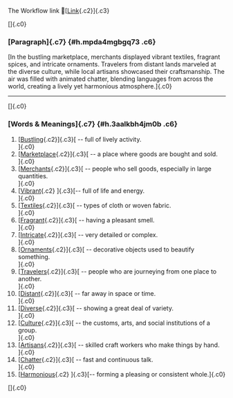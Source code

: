 The Workflow link
👏[[Link](https://www.google.com/url?q=http://www.google.com&sa=D&source=editors&ust=1758415084280052&usg=AOvVaw2BMwdUWd4J-tROWWJfnG2e){.c2}]{.c3}

[]{.c0}

### [Paragraph]{.c7} {#h.mpda4mgbgq73 .c6}

[In the bustling marketplace, merchants displayed vibrant textiles,
fragrant spices, and intricate ornaments. Travelers from distant lands
marveled at the diverse culture, while local artisans showcased their
craftsmanship. The air was filled with animated chatter, blending
languages from across the world, creating a lively yet harmonious
atmosphere.]{.c0}

------------------------------------------------------------------------

[]{.c0}

### [Words & Meanings]{.c7} {#h.3aalkbh4jm0b .c6}

1.  [[Bustling](https://www.google.com/url?q=http://www.google.com&sa=D&source=editors&ust=1758415084280875&usg=AOvVaw0uQTM3hjBhcwu-AGWGP6ou){.c2}]{.c3}[ --
    full of lively activity.\
    ]{.c0}
2.  [[Marketplace](https://www.google.com/url?q=http://www.google.com&sa=D&source=editors&ust=1758415084281066&usg=AOvVaw1EUlR69UnEBgUdahee5_XV){.c2}]{.c3}[ --
    a place where goods are bought and sold.\
    ]{.c0}
3.  [[Merchants](https://www.google.com/url?q=http://www.google.com&sa=D&source=editors&ust=1758415084281284&usg=AOvVaw3KgsbSRYAKirhMf7N4rRl3){.c2}]{.c3}[ --
    people who sell goods, especially in large quantities.\
    ]{.c0}
4.  [[Vibrant](https://www.google.com/url?q=http://www.google.com&sa=D&source=editors&ust=1758415084281458&usg=AOvVaw0GIZauyekv1YFpC2h3s2aw){.c2}
    ]{.c3}[-- full of life and energy.\
    ]{.c0}
5.  [[Textiles](https://www.google.com/url?q=http://www.google.com&sa=D&source=editors&ust=1758415084281572&usg=AOvVaw0b_DrMv5xM3D-z1Ax-zm4x){.c2}]{.c3}[ --
    types of cloth or woven fabric.\
    ]{.c0}
6.  [[Fragrant](https://www.google.com/url?q=http://www.google.com&sa=D&source=editors&ust=1758415084281704&usg=AOvVaw315GieqTQtXZqg4LiOniDt){.c2}]{.c3}[ --
    having a pleasant smell.\
    ]{.c0}
7.  [[Intricate](https://www.google.com/url?q=http://www.google.com&sa=D&source=editors&ust=1758415084281819&usg=AOvVaw3d7S22nU3b8yT3WmA6DiEo){.c2}]{.c3}[ --
    very detailed or complex.\
    ]{.c0}
8.  [[Ornaments](https://www.google.com/url?q=http://www.google.com&sa=D&source=editors&ust=1758415084281929&usg=AOvVaw1c8CaJAUM7uTPHGpt8ENCm){.c2}]{.c3}[ --
    decorative objects used to beautify something.\
    ]{.c0}
9.  [[Travelers](https://www.google.com/url?q=http://www.google.com&sa=D&source=editors&ust=1758415084282084&usg=AOvVaw1fIjKd9JF0A0DLclh6ln8r){.c2}]{.c3}[ --
    people who are journeying from one place to another.\
    ]{.c0}
10. [[Distant](https://www.google.com/url?q=http://www.google.com&sa=D&source=editors&ust=1758415084282220&usg=AOvVaw1MphMdVLQcgChQguzMlnY_){.c2}]{.c3}[ --
    far away in space or time.\
    ]{.c0}
11. [[Diverse](https://www.google.com/url?q=http://www.google.com&sa=D&source=editors&ust=1758415084282338&usg=AOvVaw1TQgSJMGE81pD-K2LbFyg5){.c2}]{.c3}[ --
    showing a great deal of variety.\
    ]{.c0}
12. [[Culture](https://www.google.com/url?q=http://www.google.com&sa=D&source=editors&ust=1758415084282454&usg=AOvVaw0_60iN5mC3Ks1dCH7oL-M8){.c2}]{.c3}[ --
    the customs, arts, and social institutions of a group.\
    ]{.c0}
13. [[Artisans](https://www.google.com/url?q=http://www.google.com&sa=D&source=editors&ust=1758415084282598&usg=AOvVaw1p6jouO7OJLrrs3EbFvbH9){.c2}]{.c3}[ --
    skilled craft workers who make things by hand.\
    ]{.c0}
14. [[Chatter](https://www.google.com/url?q=http://www.google.com&sa=D&source=editors&ust=1758415084282741&usg=AOvVaw0jRxH1Y35RQKNoaEiJ-OdB){.c2}]{.c3}[ --
    fast and continuous talk.\
    ]{.c0}
15. [[Harmonious](https://www.google.com/url?q=http://www.google.com&sa=D&source=editors&ust=1758415084282856&usg=AOvVaw1puqDNYsnoHwSduLx1p-S_){.c2}
    ]{.c3}[-- forming a pleasing or consistent whole.]{.c0}

[]{.c0}
